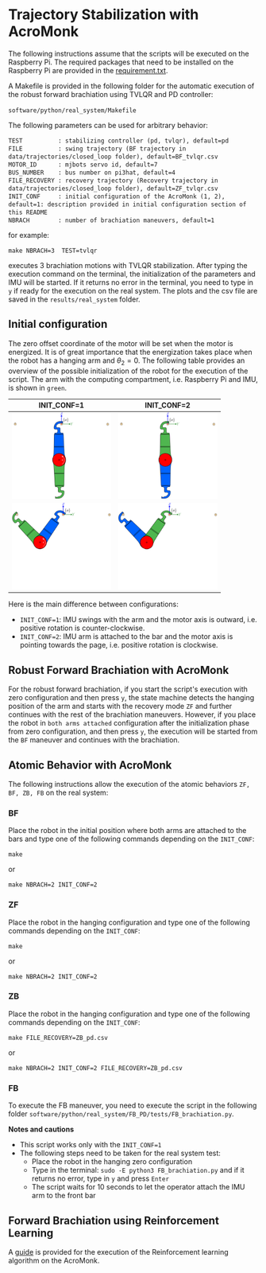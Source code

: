 

# Trajectory Stabilization with AcroMonk
The following instructions assume that the scripts will be executed on the Raspberry Pi. The required packages that need to be installed on the Raspberry Pi are provided in the [requirement.txt](requirements.txt).

A Makefile is provided in the following folder for the automatic execution of the robust forward brachiation using TVLQR and PD controller:

`software/python/real_system/Makefile`

The following parameters can be used for arbitrary behavior:

```
TEST          : stabilizing controller (pd, tvlqr), default=pd
FILE          : swing trajectory (BF trajectory in data/trajectories/closed_loop folder), default=BF_tvlqr.csv
MOTOR_ID      : mjbots servo id, default=7
BUS_NUMBER    : bus number on pi3hat, default=4
FILE_RECOVERY : recovery trajectory (Recovery trajectory in data/trajectories/closed_loop folder), default=ZF_tvlqr.csv
INIT_CONF     : initial configuration of the AcroMonk (1, 2), default=1: description provided in initial configuration section of this README
NBRACH        : number of brachiation maneuvers, default=1
```
for example:

```
make NBRACH=3  TEST=tvlqr
```
executes 3 brachiation motions with TVLQR stabilization. After typing the execution command on the terminal, the initialization of the parameters and IMU will be started. If it returns no error in the terminal, you need to type in `y` if ready for the execution on the real system. 
The plots and the csv file are saved in the `results/real_system` folder. 

## Initial configuration
The zero offset coordinate of the motor will be set when the motor is energized. It is of great importance that the energization takes place when the robot has a hanging arm and $\theta_2=0$. The following table provides an overview of the possible initialization of the robot for the execution of the script. The arm with the computing compartment, i.e. Raspberry Pi and IMU, is shown in `green`.
<div align="center">

|INIT_CONF=1|INIT_CONF=2|
|:--:|:--:|
|<img width="200" src="../../../hardware/images/init_conf_1_zero.png">|<img width="200" src="../../../hardware/images/init_conf_2_zero.png">|
|<img width="200" src="../../../hardware/images/init_conf_1_attached.png">|<img width="200" src="../../../hardware/images/init_conf_2_attached.png">|

</div>
Here is the main difference between configurations:

- `INIT_CONF=1`: IMU swings with the arm and the motor axis is outward, i.e. positive rotation is counter-clockwise.
- `INIT_CONF=2`: IMU arm is attached to the bar and the motor axis is pointing towards the page, i.e. positive rotation is clockwise.

## Robust Forward Brachiation with AcroMonk
For the robust forward brachiation, if you start the script's execution with zero configuration and then press `y`, the state machine detects the hanging position of the arm and starts with the recovery mode `ZF` and further continues with the rest of the brachiation maneuvers. However, if you place the robot in `both arms attached` configuration after the initialization phase from zero configuration, and then press `y`, the execution will be started from the `BF` maneuver and continues with the brachiation.

## Atomic Behavior with AcroMonk
The following instructions allow the execution of the atomic behaviors `ZF, BF, ZB, FB` on the real system:
### BF
Place the robot in the initial position where both arms are attached to the bars and type one of the following commands depending on the `INIT_CONF`:
```
make 
```
or
```
make NBRACH=2 INIT_CONF=2
```

### ZF
Place the robot in the hanging configuration and type one of the following commands depending on the `INIT_CONF`:
```
make
```
or
```
make NBRACH=2 INIT_CONF=2
```

### ZB
Place the robot in the hanging configuration and type one of the following commands depending on the `INIT_CONF`:
```
make FILE_RECOVERY=ZB_pd.csv
```
or
```
make NBRACH=2 INIT_CONF=2 FILE_RECOVERY=ZB_pd.csv
```

### FB
To execute the FB maneuver, you need to execute the script in the following folder `software/python/real_system/FB_PD/tests/FB_brachiation.py`.

**Notes and cautions**

- This script works only with the `INIT_CONF=1`
- The following steps need to be taken for the real system test:
    - Place the robot in the hanging zero configuration 
    - Type in the terminal: ```sudo -E python3 FB_brachiation.py``` and if it returns no error, type in `y` and press `Enter`
    - The script waits for 10 seconds to let the operator attach the IMU arm to the front bar


## Forward Brachiation using Reinforcement Learning
A [guide](BF_Reinforcement_Learning/README.md) is provided for the execution of the Reinforcement learning algorithm on the AcroMonk. 
